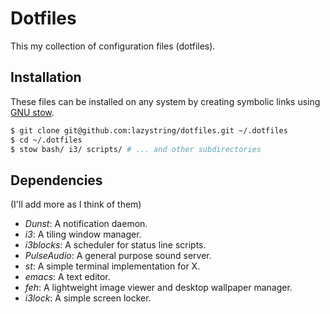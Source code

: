 # Dotfiles

This my collection of configuration files (dotfiles).

## Installation

These files can be installed on any system by creating symbolic links using [GNU stow](https://www.gnu.org/software/stow/).

```bash
$ git clone git@github.com:lazystring/dotfiles.git ~/.dotfiles
$ cd ~/.dotfiles
$ stow bash/ i3/ scripts/ # ... and other subdirectories
```

## Dependencies
(I'll add more as I think of them)

- *Dunst*: A notification daemon.
- *i3*: A tiling window manager.
- *i3blocks*: A scheduler for status line scripts.
- *PulseAudio*: A general purpose sound server.
- *st*: A simple terminal implementation for X.
- *emacs*: A text editor.
- *feh*: A lightweight image viewer and desktop wallpaper manager.
- *i3lock*: A simple screen locker.
